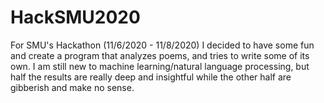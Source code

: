 # HackSMU2020
For SMU's Hackathon (11/6/2020 - 11/8/2020) I decided to have some fun and create a program that analyzes poems, and tries to write some of its own. I am still new to machine learning/natural language processing, but half the results are really deep and insightful while the other half are gibberish and make no sense.
